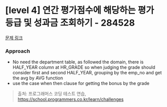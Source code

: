 # [level 4] 연간 평가점수에 해당하는 평가 등급 및 성과금 조회하기 - 284528 

[문제 링크](https://school.programmers.co.kr/learn/courses/30/lessons/284528) 

### Approach
- No need the department table, as followed the domain, there is HALF_YEAR column at HR_GRADE so when judging the grade should consider first and second HALF_YEAR, grouping by the emp_no and get the avg by AVG function
- use the case when then clause for getting the bonus by the grade 

> 출처: 프로그래머스 코딩 테스트 연습, https://school.programmers.co.kr/learn/challenges
